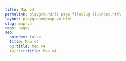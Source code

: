 ```yaml
---
title: Map v4
permalink: playground/{{ page.fileSlug }}/index.html
layout: playground/map-v4.html
slug: map-v4
tags: pages
seo:
  noindex: false
  title: Map v4
  og:title: Map v4
  twitter:title: Map v4
---
```



